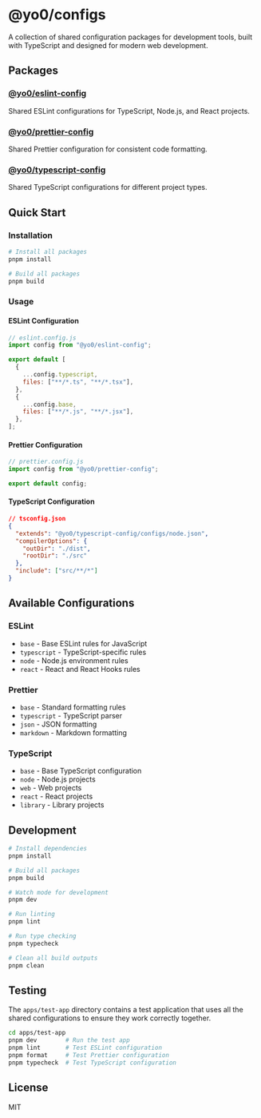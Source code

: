 # @yo0/configs

A collection of shared configuration packages for development tools, built with TypeScript and designed for modern web development.

## Packages

### [@yo0/eslint-config](./packages/eslint-config/)

Shared ESLint configurations for TypeScript, Node.js, and React projects.

### [@yo0/prettier-config](./packages/prettier-config/)

Shared Prettier configuration for consistent code formatting.

### [@yo0/typescript-config](./packages/typescript-config/)

Shared TypeScript configurations for different project types.

## Quick Start

### Installation

```bash
# Install all packages
pnpm install

# Build all packages
pnpm build
```

### Usage

#### ESLint Configuration

```javascript
// eslint.config.js
import config from "@yo0/eslint-config";

export default [
  {
    ...config.typescript,
    files: ["**/*.ts", "**/*.tsx"],
  },
  {
    ...config.base,
    files: ["**/*.js", "**/*.jsx"],
  },
];
```

#### Prettier Configuration

```javascript
// prettier.config.js
import config from "@yo0/prettier-config";

export default config;
```

#### TypeScript Configuration

```json
// tsconfig.json
{
  "extends": "@yo0/typescript-config/configs/node.json",
  "compilerOptions": {
    "outDir": "./dist",
    "rootDir": "./src"
  },
  "include": ["src/**/*"]
}
```

## Available Configurations

### ESLint

- `base` - Base ESLint rules for JavaScript
- `typescript` - TypeScript-specific rules
- `node` - Node.js environment rules
- `react` - React and React Hooks rules

### Prettier

- `base` - Standard formatting rules
- `typescript` - TypeScript parser
- `json` - JSON formatting
- `markdown` - Markdown formatting

### TypeScript

- `base` - Base TypeScript configuration
- `node` - Node.js projects
- `web` - Web projects
- `react` - React projects
- `library` - Library projects

## Development

```bash
# Install dependencies
pnpm install

# Build all packages
pnpm build

# Watch mode for development
pnpm dev

# Run linting
pnpm lint

# Run type checking
pnpm typecheck

# Clean all build outputs
pnpm clean
```

## Testing

The `apps/test-app` directory contains a test application that uses all the shared configurations to ensure they work correctly together.

```bash
cd apps/test-app
pnpm dev        # Run the test app
pnpm lint       # Test ESLint configuration
pnpm format     # Test Prettier configuration
pnpm typecheck  # Test TypeScript configuration
```

## License

MIT
